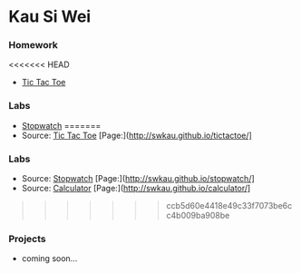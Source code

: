 # Kau Si Wei


### Homework

<<<<<<< HEAD
* [Tic Tac Toe](https://github.com/swkau/tictactoe.git)

### Labs

* [Stopwatch](https://github.com/swkau/stopwatch.git)
=======
* Source: [Tic Tac Toe](https://github.com/swkau/tictactoe.git) [Page:](http://swkau.github.io/tictactoe/]

### Labs

* Source: [Stopwatch](https://github.com/swkau/stopwatch.git) [Page:](http://swkau.github.io/stopwatch/]
* Source: [Calculator](https://github.com/swkau/calculator.git) [Page:](http://swkau.github.io/calculator/]
>>>>>>> ccb5d60e4418e49c33f7073be6cc4b009ba908be

### Projects

* coming soon...


